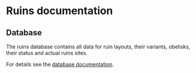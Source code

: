 # Ruins documentation

## Database

The ruins database contains all data for ruin layouts, their variants, obelisks, their status and actual ruins sites.

For details see the [database documentation](./db/index.md).
